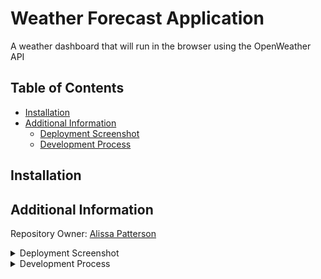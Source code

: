 # Weather Forecast Application
A weather dashboard that will run in the browser using the OpenWeather API

## Table of Contents
- [Installation](#installation)
- [Additional Information](#additional-information)
    - [Deployment Screenshot](#deployment-screenshot)
    - [Development Process](#development-process)

## Installation

## Additional Information
Repository Owner: [Alissa Patterson](https://github.com/Apatterson32)

<details>
<summary>Deployment Screenshot</summary>

<img width="937" alt="Screenshot 2023-10-11 210117" src="https://github.com/Apatterson32/butterfly-wings/assets/135552416/03379ad8-8b68-442c-89ae-5f62b1676ec0">

</details>

<details>
<summary>Development Process</summary>
Created a repo and cloned to local computer

Created html and css structures

Created a key from openweathermap's api and attempted to get fetches working properly...

Did more research and studying on API's and also the use of queryselector

Current weather fetch worked and struggled on 5-day forecast, ended up using REDUCE for averaging the collected 3 hour data! Woo hoo

Understood that I could group the data of 3 hour intervals into a 5 day format that I could use to populate the correct data

Adjusted cosmetic stuff from how the data rendered

Added the saving and rendering of cities searched

Updated my READMe and used previous guidance from graded homework to improve my README's
</details>
